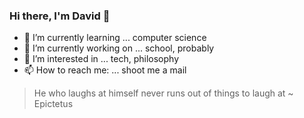 ### Hi there, I'm David 👋

- 🌱 I’m currently learning ... computer science
- 🔭 I’m currently working on ... school, probably
- 👀 I’m interested in ... tech, philosophy
- 📫 How to reach me: ... shoot me a mail


> He who laughs at himself never runs out of things to laugh at
> ~ Epictetus

<!--
**DavidVuescu/DavidVuescu** is a ✨ _special_ ✨ repository because its `README.md` (this file) appears on your GitHub profile.

Here are some ideas to get you started:

- 🔭 I’m currently working on ...
- 🌱 I’m currently learning ...
- 👯 I’m looking to collaborate on ...
- 🤔 I’m looking for help with ...
- 💬 Ask me about ...
- 📫 How to reach me: ...
- 😄 Pronouns: ...
- ⚡ Fun fact: ...
-->
